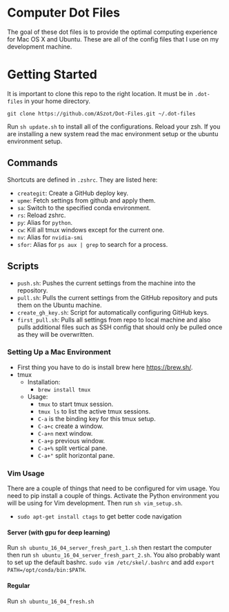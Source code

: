 # Computer Dot Files
The goal of these dot files is to provide the optimal computing experience for Mac OS X and Ubuntu. 
These are all of the config files that I use on my development machine. 

# Getting Started
It is important to clone this repo to the right location. It must be in
`.dot-files` in your home directory. 

```
git clone https://github.com/ASzot/Dot-Files.git ~/.dot-files
```

Run `sh update.sh` to install all of the configurations. Reload your zsh. If you are installing a new system read the mac environment setup or the ubuntu environment setup.

## Commands
Shortcuts are defined in `.zshrc`. They are listed here: 
* `creategit`: Create a GitHub deploy key. 
* `upme`: Fetch settings from github and apply them. 
* `sa`: Switch to the specified conda environment. 
* `rs`: Reload zshrc.
* `py`: Alias for `python`. 
* `cw`: Kill all tmux windows except for the current one. 
* `nv`: Alias for `nvidia-smi`
* `sfor`: Alias for `ps aux | grep` to search for a process. 

## Scripts
* `push.sh`: Pushes the current settings from the machine into the repository.
* `pull.sh`: Pulls the current settings from the GitHub repository and puts them on the Ubuntu machine.
* `create_gh_key.sh`: Script for automatically configuring GitHub keys. 
* `first_pull.sh`: Pulls all settings from repo to local machine and also pulls
  additional files such as SSH config that should only be pulled once as they
  will be overwritten. 
    
### Setting Up a Mac Environment
* First thing you have to do is install brew here https://brew.sh/. 
* tmux
  * Installation:
    * `brew install tmux`
  * Usage:
    * `tmux` to start tmux session.
    * `tmux ls` to list the active tmux sessions. 
    * `C-a` is the binding key for this tmux setup.
    * `C-a+c` create a window.
    * `C-a+n` next window.
    * `C-a+p` previous window.
    * `C-a+%` split vertical pane.
    * `C-a+"` split horizontal pane.


### Vim Usage
There are a couple of things that need to be configured for vim usage. You need
to pip install a couple of things. Activate the Python environment you will be
using for Vim development. Then run `sh vim_setup.sh`.
* `sudo apt-get install ctags` to get better code navigation 

#### Server (with gpu for deep learning)
Run `sh ubuntu_16_04_server_fresh_part_1.sh` then restart the computer then run `sh ubuntu_16_04_server_fresh_part_2.sh`. You also probably want to set up the default bashrc. `sudo vim /etc/skel/.bashrc` and add `export PATH=/opt/conda/bin:$PATH`.

#### Regular
Run `sh ubuntu_16_04_fresh.sh`
